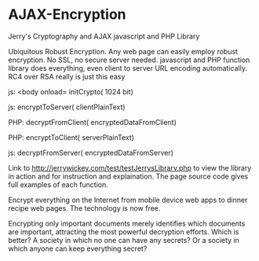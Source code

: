 AJAX-Encryption
===============
Jerry's Cryptography and AJAX javascript and PHP Library

Ubiquitous Robust Encryption.  Any web page can easily employ robust encryption.  No SSL, no secure server needed. javascript and PHP function library does everything, even client to server URL encoding automatically.  RC4 over RSA really is just this easy 

js: <body onload= initCrypto( 1024 bit)

js: encryptToServer( clientPlainText)

PHP: decryptFromClient( encryptedDataFromClient)

PHP: encryptToClient( serverPlainText)

js: decryptFromServer( encryptedDataFromServer)

Link to http://jerrywickey.com/test/testJerrysLibrary.php to view the library in action and for instruction and explaination.  The page source code gives full examples of each function. 

Encrypt everything on the Internet from mobile device web apps to dinner recipe web pages. The technology is now free.

Encrypting only important documents merely identifies which documents are important, attracting the most powerful decryption efforts. Which is better? A society in which no one can have any secrets? Or a society in which anyone can keep everything secret?

